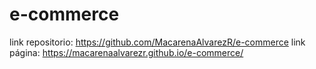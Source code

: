 # e-commerce
link repositorio: https://github.com/MacarenaAlvarezR/e-commerce
link página: https://macarenaalvarezr.github.io/e-commerce/